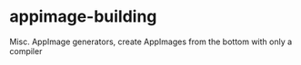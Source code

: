 # appimage-building
Misc. AppImage generators, create AppImages from the bottom with only a compiler
